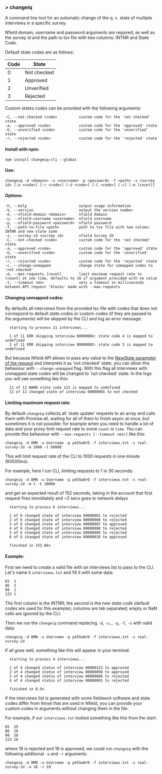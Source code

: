 ### > changeiq

A command line tool for an automatic change of the q. c. state of multiple interviews in a specific survey.

Nfield domain, username and password arguments are required, as well as the survey id and the path to tsv file with two columns: INTNR and State Code.

Default state codes are as follows:

| Code | State       |
|------|-------------|
| 0    | Not checked |
| 1    | Approved    |
| 2    | Unverified  |
| 3    | Rejected    |

Custom states codes can be provided with the following arguments:

    -C, --not-checked <code>          custom code for the 'not checked' state
    -a, --approved <code>             custom code for the 'approved' state
    -U, --unverified <code>           custom code for the 'unverified' state
    -r, --rejected <code>             custom code for the 'rejected' state

#### Install with npm:

    npm install changeiq-cli --global

#### Use:

    changeiq -d <domain> -u <username> -p <password> -f <path> -s <survey id> [-a <code>] [-r <code>] [-U <code>] [-C <code>] [-c] [-m [count]]

#### Options:

    -h, --help                        output usage information
    -V, --version                     output the version number
    -d, --nfield-domain <domain>      nfield domain
    -u, --nfield-username <username>  nfield username
    -p, --nfield-password <password>  nfield password
    -f, --path-to-file <path>         path to tsv file with two colums: INTNR and new state code
    -s, --survey-id <survey id>       nfield Survey ID
    -C, --not-checked <code>          custom code for the 'not checked' state
    -a, --approved <code>             custom code for the 'approved' state
    -U, --unverified <code>           custom code for the 'unverified' state
    -r, --rejected <code>             custom code for the 'rejected' state
    -c, --change-unmapped             change state for unmapped codes to 'not checked'
    -m, --max-requests [count]        limit maximum request rate to [count] at one time, defaults to 10 if argument provided with no value
    -t, --timeout <ms>                sets a timeout in milliseconds between API request 'blocks' made with --max-requests
    
#### Changing unmapped codes:

By defaults all interviews from the provided tsv file with codes that does not 
correspond to default state codes or custom codes (if they are passed to the arguments) 
will be skipped by the CLI and log an error message:

      starting to process 11 interviews...
    
      1 of 11 ERR skipping interview 00000004: state code 4 is mapped to undefined
      2 of 11 ERR skipping interview 00000005: state code 5 is mapped to undefined
      
But because Nfield API allows to pass any value to the [NewState parameter of the request][1] 
and interprets it as 'not checked' state, you can allow this behaviour with `--change-unmapped` flag. 
With this flag all interviews with unmapped state codes will be changed to 'not checked' state. 
In the logs you will see something like this:

      11 of 11 WARN state code 123 is mapped to undefined
      11 of 11 changed state of interview 00000065 to not checked
      
#### Limiting maximum request rate:

By default `changeiq` collects all 'state update' requests to an array and calls 
them with Promise.all, waiting for all of them to finish async at once, but sometimes 
it is not possible: for example when you need to handle a lot of data and your proxy limit request 
rate to some `count` in `time`. You can provide this behaviour with 
`--max-requests [--timeout <ms>]` like this:

    changeiq -d DMN -u Username -p p455w0rD -f interviews.txt -s real-survey-id -m 1000 -t 60000
    
This will limit request rate of the CLI to 1000 requests in one minute (60000ms).

For example, here I run CLI, limiting requests to 1 in 30 seconds:

    changeiq -d DMN -u Username -p p455w0rD -f interviews.txt -s real-survey-id -m 1 -t 30000
    
and get an expected result of 152 seconds, taking in the account that first request 
fires immidiately and ~2 secs goes to network delays
    
      starting to process 6 interviews...
    
      1 of 6 changed state of interview 00000001 to rejected
      2 of 6 changed state of interview 00000006 to rejected
      3 of 6 changed state of interview 00000007 to approved
      4 of 6 changed state of interview 00000008 to rejected
      5 of 6 changed state of interview 00000009 to rejected
      6 of 6 changed state of interview 00000010 to approved
    
      finished in 152.86s

#### Example:

First we need to create a valid file with an interviews list to pass to the CLI. 
Let's name it `interviews.txt` and fill it with some data:

    65	3
    86	3
    98	1
    123	1
    
The first column is the INTNR; the second is the new state code (default codes 
are used for this example); columns are tab separated; empty or NaN cells are 
ignored by the CLI.

Then we run the `changeiq` command replacing `-d`, `-u,`, `-p`, `-f`, `-s` with 
valid data:

    changeiq -d DMN -u Username -p p455w0rD -f interviews.txt -s real-survey-id
    
If all goes well, something like this will appear in your terminal:

    
      starting to process 4 interviews...
    
      1 of 4 changed status of interview 00000123 to approved
      2 of 4 changed status of interview 00000098 to approved
      3 of 4 changed status of interview 00000086 to rejected
      4 of 4 changed status of interview 00000065 to rejected
    
      finished in 0.9s
    
If the interviews list is generated with some fieldwork software and state codes 
differ from those that are used in Nfield, you can provide your custom codes in 
arguments without changing them in the file.

For example, if our `interviews.txt` looked something like this from the start:

    65	19
    86	19
    98	18
    123	18
    
where 19 is rejected and 18 is approved, we could run `changeiq` with the following 
additional `-a` and `-r` arguments:

    changeiq -d DMN -u Username -p p455w0rD -f interviews.txt -s real-survey-id -a 18 -r 19

[1]:https://api.nfieldmr.com/help/api/put-v1-surveys-surveyid-interviewquality